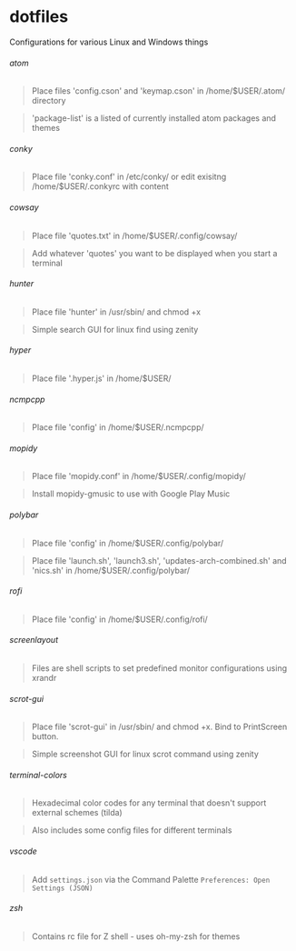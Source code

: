 # dotfiles
Configurations for various Linux and Windows things

###### atom
> Place files 'config.cson' and 'keymap.cson' in /home/$USER/.atom/ directory

> 'package-list' is a listed of currently installed atom packages and themes

###### conky
> Place file 'conky.conf' in /etc/conky/ or edit exisitng /home/$USER/.conkyrc with content

###### cowsay
> Place file 'quotes.txt' in /home/$USER/.config/cowsay/

> Add whatever 'quotes' you want to be displayed when you start a terminal

###### hunter
> Place file 'hunter' in /usr/sbin/ and chmod +x

> Simple search GUI for linux find using zenity

###### hyper
> Place file '.hyper.js' in /home/$USER/

###### ncmpcpp
> Place file 'config' in /home/$USER/.ncmpcpp/

###### mopidy
> Place file 'mopidy.conf' in /home/$USER/.config/mopidy/

> Install mopidy-gmusic to use with Google Play Music

###### polybar
> Place file 'config' in /home/$USER/.config/polybar/

> Place file 'launch.sh', 'launch3.sh', 'updates-arch-combined.sh' and 'nics.sh' in /home/$USER/.config/polybar/

###### rofi
> Place file 'config' in /home/$USER/.config/rofi/

###### screenlayout
> Files are shell scripts to set predefined monitor configurations using xrandr

###### scrot-gui
> Place file 'scrot-gui' in /usr/sbin/ and chmod +x. Bind to PrintScreen button.

> Simple screenshot GUI for linux scrot command using zenity

###### terminal-colors
> Hexadecimal color codes for any terminal that doesn't support external schemes (tilda)

> Also includes some config files for different terminals

###### vscode

> Add `settings.json` via the Command Palette `Preferences: Open Settings (JSON)`

###### zsh
> Contains rc file for Z shell - uses oh-my-zsh for themes
